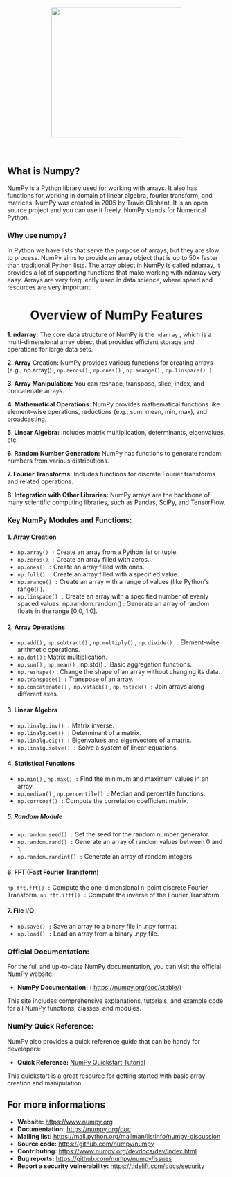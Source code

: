  <h1 align="center">
<img src="https://raw.githubusercontent.com/numpy/numpy/main/branding/logo/primary/numpylogo.svg" width="300">
</h1><br>

<h2>What is Numpy?</h2>
 NumPy is a Python library used for working with arrays.
It also has functions for working in domain of linear algebra, fourier transform, and matrices.
NumPy was created in 2005 by Travis Oliphant. It is an open source project and you can use it freely.
NumPy stands for Numerical Python.


### Why use numpy?
In Python we have lists that serve the purpose of arrays, but they are slow to process.
NumPy aims to provide an array object that is up to 50x faster than traditional Python lists.
The array object in NumPy is called ndarray, it provides a lot of supporting functions that make working with ndarray very easy.
Arrays are very frequently used in data science, where speed and resources are very important.


<h1 align='center'>Overview of NumPy Features </h1>

**1. ndarray:** The core data structure of NumPy is the `ndarray` , which is a multi-dimensional array
object that provides efficient storage and operations for large data sets.

**2. Array** Creation: NumPy provides various functions for creating arrays (e.g., np.array() ,
`np.zeros()` , `np.ones()` , `np.arange()` , `np.linspace() )`.

**3. Array Manipulation:** You can reshape, transpose, slice, index, and concatenate arrays.

**4. Mathematical Operations:** NumPy provides mathematical functions like element-wise
operations, reductions (e.g., sum, mean, min, max), and broadcasting.

**5. Linear Algebra:** Includes matrix multiplication, determinants, eigenvalues, etc.

**6. Random Number Generation:** NumPy has functions to generate random numbers from various
distributions.

**7. Fourier Transforms:** Includes functions for discrete Fourier transforms and related operations.

**8. Integration with Other Libraries:** NumPy arrays are the backbone of many scientific computing
libraries, such as Pandas, SciPy, and TensorFlow.

### Key NumPy Modules and Functions:
#### 1. Array Creation
- `np.array() :` Create an array from a Python list or tuple.
- `np.zeros() :` Create an array filled with zeros.
- `np.ones() :` Create an array filled with ones.
- `np.full() :` Create an array filled with a specified value.
- `np.arange() :` Create an array with a range of values (like Python's range() ).
- `np.linspace() :` Create an array with a specified number of evenly spaced values.
np.random.random() : Generate an array of random floats in the range [0.0, 1.0].
#### 2. Array Operations
- `np.add()` , `np.subtract()` , `np.multiply()` , `np.divide() :` Element-wise arithmetic operations.
- `np.dot()` : Matrix multiplication.
- `np.sum()` , `np.mean()` , np.std() :` Basic aggregation functions.
- `np.reshape()` : Change the shape of an array without changing its data.
- `np.transpose() :` Transpose of an array.
- `np.concatenate()` ,` np.vstack()` , `np.hstack() :` Join arrays along different axes.
#### 3. Linear Algebra
- `np.linalg.inv() :` Matrix inverse.
- `np.linalg.det() :` Determinant of a matrix.
- `np.linalg.eig() :` Eigenvalues and eigenvectors of a matrix.
- `np.linalg.solve() :` Solve a system of linear equations.
#### 4. Statistical Functions
- `np.min()` , `np.max() :` Find the minimum and maximum values in an array.
- `np.median()` , `np.percentile() :` Median and percentile functions.
- `np.corrcoef() :` Compute the correlation coefficient matrix.
##### 5. Random Module
- `np.random.seed() :` Set the seed for the random number generator.
- `np.random.rand() :` Generate an array of random values between 0 and 1.
- `np.random.randint() :` Generate an array of random integers.
#### 6. FFT (Fast Fourier Transform)
`np.fft.fft() :` Compute the one-dimensional n-point discrete Fourier Transform.
`np.fft.ifft() :` Compute the inverse of the Fourier Transform.
#### 7. File I/O
- `np.save() :` Save an array to a binary file in .npy format.
- `np.load() :` Load an array from a binary .npy file.
### Official Documentation:
For the full and up-to-date NumPy documentation, you can visit the official NumPy website:
- **NumPy Documentation:** ( https://numpy.org/doc/stable/)

This site includes comprehensive explanations, tutorials, and example code for all NumPy functions,
classes, and modules.
### NumPy Quick Reference:
NumPy also provides a quick reference guide that can be handy for developers:
- **Quick Reference:** [NumPy Quickstart Tutorial](https://numpy.org/devdocs/user/quickstart.html)

This quickstart is a great resource for getting started with basic array creation and manipulation.




## For more informations

- **Website:** https://www.numpy.org
- **Documentation:** https://numpy.org/doc
- **Mailing list:** https://mail.python.org/mailman/listinfo/numpy-discussion
- **Source code:** https://github.com/numpy/numpy
- **Contributing:** https://www.numpy.org/devdocs/dev/index.html
- **Bug reports:** https://github.com/numpy/numpy/issues
- **Report a security vulnerability:** https://tidelift.com/docs/security
 

 
 

